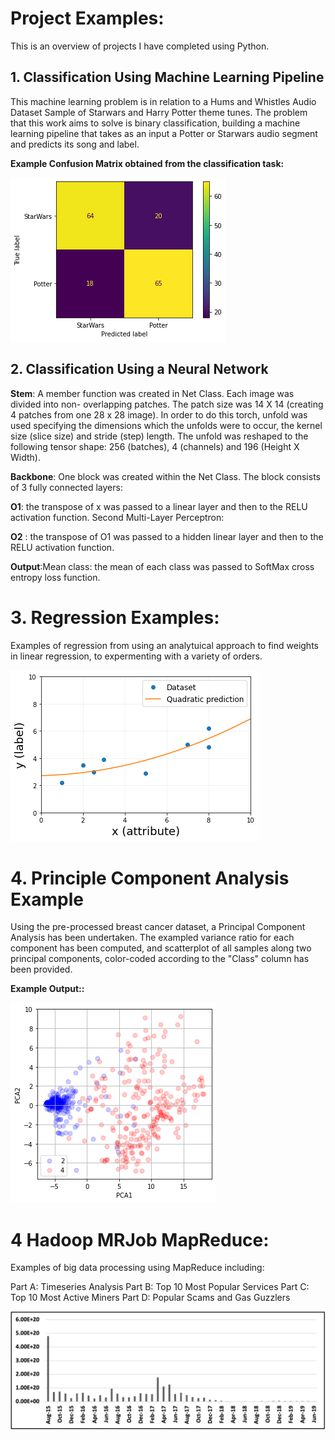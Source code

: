 # Project Examples:

This is an overview of projects I have completed using Python. 

## 1. Classification Using Machine Learning Pipeline

This machine learning problem is in relation to a Hums and Whistles Audio Dataset Sample of Starwars and Harry Potter theme tunes. The problem that this work aims to solve is binary classification, building a machine learning pipeline that takes as an input a Potter or Starwars audio segment and predicts its song and label.


  **Example Confusion Matrix obtained from the classification task:**

![](https://github.com/DavidJCullen/Data-Science-Portfolio-/blob/gh-pages/images/Confusion%20Matrix.png)

## 2. Classification Using a Neural Network

**Stem**: A member function was created in Net Class. Each image was divided into non- overlapping patches. The patch size was 14 X 14 (creating 4 patches from one 28 x 28 image). In order to do this torch, unfold was used specifying the dimensions which the unfolds were to occur, the kernel size (slice size) and stride (step) length. The unfold was reshaped to the following tensor shape: 256 (batches), 4 (channels) and 196 (Height X Width).

**Backbone**: One block was created within the Net Class. The block consists of 3 fully connected layers:

 **O1**: the transpose of x was passed to a linear layer and then to the RELU activation function.
 Second Multi-Layer Perceptron:

 **O2** : the transpose of O1 was passed to a hidden linear layer and then to the RELU activation function.

 **Output**:Mean class: the mean of each class was passed to SoftMax cross entropy loss function. 


# 3. Regression Examples:

Examples of regression from using an analytuical approach to find weights in linear regression, to expermenting with a variety of orders.

![](https://github.com/DavidJCullen/Data-Science-Portfolio-/blob/gh-pages/images/Regression%20Example.png)

# 4. Principle Component Analysis Example

Using the pre-processed breast cancer dataset, a Principal Component Analysis has been undertaken. The exampled variance ratio for each component has been computed, and  scatterplot of all samples along two principal components, color-coded according to the "Class" column has been provided.


  **Example Output::**

![](https://github.com/DavidJCullen/Data-Science-Portfolio-/blob/gh-pages/images/PCA.png)

# 4 Hadoop MRJob MapReduce:

Examples of big data processing using MapReduce including:

   Part A: Timeseries Analysis 
   Part B: Top 10 Most Popular Services 
   Part C: Top 10 Most Active Miners 
   Part D:  Popular Scams and Gas Guzzlers
   
![](https://github.com/DavidJCullen/Data-Science-Portfolio-/blob/gh-pages/images/Ether.png)
   








